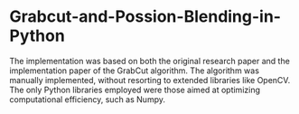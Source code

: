 # Grabcut-and-Possion-Blending-in-Python
The implementation was based on both the original research paper and the implementation paper of the GrabCut algorithm. The algorithm was manually implemented, without resorting to extended libraries like OpenCV. The only Python libraries employed were those aimed at optimizing computational efficiency, such as Numpy.
